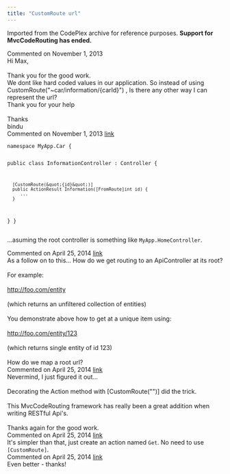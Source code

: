 ```yaml
---
title: "CustomRoute url"
---
```

<div class="note">
   <p>
      Imported from the CodePlex archive for reference purposes. <b>Support for MvcCodeRouting has ended.</b></p>
</div>
<div id="post1116464" class="discussion-comment op">
   <div class="discussion-header">Commented on 
      <time datetime="2013-11-01T03:40:35.453-07:00" title="2013-11-01T03:40:35.453-07:00">November 1, 2013</time>
   </div>
   <div class="discussion-message">Hi Max,<br />
<br />
   Thank you for the good work.<br />
We dont like hard coded values in our application. So instead of using <br />
CustomRoute(&quot;~car/information/{carId}&quot;) , Is there any other way I can represent the url?<br />
Thank you for your help<br />
<br />
Thanks<br />
bindu<br />
</div>
</div>
<div id="post1116527" class="discussion-comment">
   <div class="discussion-header">Commented on 
      <time datetime="2013-11-01T07:17:58.877-07:00" title="2013-11-01T07:17:58.877-07:00">November 1, 2013</time> <a href="#post1116527" class="post-link">link</a></div>
   <div class="discussion-message"><pre><code>namespace MyApp.Car {

   public class InformationController : Controller {
   
      [CustomRoute(&quot;{id}&quot;)]
      public ActionResult Information([FromRoute]int id) {
         ...
      }
   }
}</code></pre>

...asuming the root controller is something like <code>MyApp.HomeController</code>.<br />
</div>
</div>
<div id="post1238104" class="discussion-comment">
   <div class="discussion-header">Commented on 
      <time datetime="2014-04-25T10:24:52.533-07:00" title="2014-04-25T10:24:52.533-07:00">April 25, 2014</time> <a href="#post1238104" class="post-link">link</a></div>
   <div class="discussion-message">As a follow on to this... How do we get routing to an ApiController at its root?<br />
<br />
For example:<br />
<br />
<a href="http://foo.com/entity" rel="nofollow">http://foo.com/entity</a> <br />
<br />
(which returns an unfiltered collection of entities)<br />
<br />
You demonstrate above how to get at a unique item using:<br />
<br />
<a href="http://foo.com/entity/123" rel="nofollow">http://foo.com/entity/123</a><br />
<br />
(which returns single entity of id 123)<br />
<br />
How do we map a root url?<br />
</div>
</div>
<div id="post1238119" class="discussion-comment">
   <div class="discussion-header">Commented on 
      <time datetime="2014-04-25T10:46:38.107-07:00" title="2014-04-25T10:46:38.107-07:00">April 25, 2014</time> <a href="#post1238119" class="post-link">link</a></div>
   <div class="discussion-message">Nevermind, I just figured it out...<br />
<br />
Decorating the Action method with [CustomRoute(&quot;&quot;)] did the trick.<br />
<br />
This MvcCodeRouting framework has really been a great addition when writing RESTful Api's.<br />
<br />
Thanks again for the good work.<br />
</div>
</div>
<div id="post1238127" class="discussion-comment">
   <div class="discussion-header">Commented on 
      <time datetime="2014-04-25T11:05:49.77-07:00" title="2014-04-25T11:05:49.77-07:00">April 25, 2014</time> <a href="#post1238127" class="post-link">link</a></div>
   <div class="discussion-message">It's simpler than that, just create an action named <code>Get</code>. No need to use <code>[CustomRoute]</code>.<br />
</div>
</div>
<div id="post1238158" class="discussion-comment">
   <div class="discussion-header">Commented on 
      <time datetime="2014-04-25T12:42:38.833-07:00" title="2014-04-25T12:42:38.833-07:00">April 25, 2014</time> <a href="#post1238158" class="post-link">link</a></div>
   <div class="discussion-message">Even better - thanks!<br />
</div>
</div>